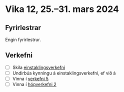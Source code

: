 # Vika 12, 25.–31. mars 2024

## Fyrirlestrar

Engin fyrirlestrur.

## Verkefni

- [ ] Skila [einstaklingsverkefni](https://github.com/vefforritun/vef2-2024-einstaklings)
- [ ] Undirbúa kynningu á einstaklingsverkefni, ef við á
- [ ] Vinna í [verkefni 5](https://github.com/vefforritun/vef2-2024-v5)
- [ ] Vinna í [hópverkefni 2](https://github.com/vefforritun/vef2-2024-h2)
